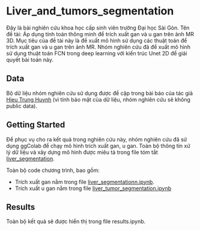 # Liver_and_tumors_segmentation

Đây là bài nghiên cứu khoa học cấp sinh viên trường Đại học Sài Gòn. Tên đề tài: Áp dụng tính toán thông minh để trích xuất gan và u gan trên ảnh MR 3D. Mục tiêu của đề tài này là đề xuất mô hình sử dụng các thuật toán để trích xuất gan và u gan trên ảnh MR. Nhóm nghiên cứu đã đề xuất mô hình sử dụng thuật toán FCN trong deep learning với kiến trúc Unet 2D để giải quyết bài toán này. 

## Data

Bộ dữ liệu nhóm nghiên cứu sử dụng được đề cập trong bài báo của tác giả [Hieu Trung Huynh](https://link.springer.com/article/10.1007/s11548-016-1498-9) (vì tính bảo mật của dữ liệu, nhóm nghiên cứu sẽ không public data).

## Getting Started
 Để phục vụ cho ra kết quả trong nghiên cứu này, nhóm nghiên cứu đã sử dụng ggColab để chạy mô hình trích xuất gan, u gan. Toàn bộ thông tin xử lý dữ liệu và xây dựng mô hình được miêu tả trong file tóm tắt [liver_segmentation](https://github.com/hieukut456/Liver_and_tumors_segmentation/blob/master/liver_segmentation.docx). 

Toàn bộ code chương trình, bao gồm:
 + Trích xuất gan nằm trong file [liver_segmentationn.ipynb](https://github.com/hieukut456/Liver_and_tumors_segmentation/blob/master/Liver_segmentation.ipynb).
 + Trích xuất u gan nằm trong file [liver_tumor_segmentation.ipynb](https://github.com/hieukut456/Liver_and_tumors_segmentation/blob/master/Liver_tumor_segmentation)

## Results

Toàn bộ kết quả sẽ được hiển thị trong file results.ipynb.
